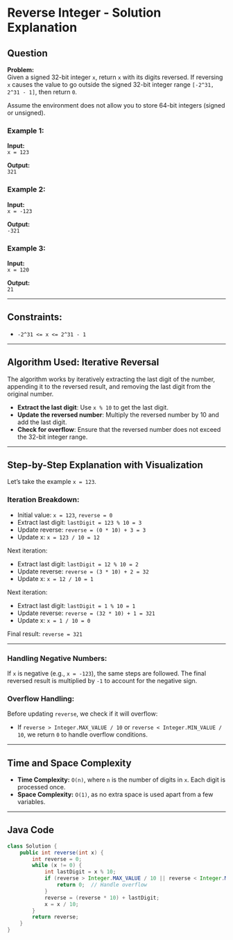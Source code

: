 # Reverse Integer - Solution Explanation

## Question

**Problem:**  
Given a signed 32-bit integer `x`, return `x` with its digits reversed. If reversing `x` causes the value to go outside the signed 32-bit integer range `[-2^31, 2^31 - 1]`, then return `0`.

Assume the environment does not allow you to store 64-bit integers (signed or unsigned).

### Example 1:
**Input:**  
`x = 123`

**Output:**  
`321`

### Example 2:
**Input:**  
`x = -123`

**Output:**  
`-321`

### Example 3:
**Input:**  
`x = 120`

**Output:**  
`21`

---

## Constraints:

- `-2^31 <= x <= 2^31 - 1`

---

## Algorithm Used: Iterative Reversal

The algorithm works by iteratively extracting the last digit of the number, appending it to the reversed result, and removing the last digit from the original number.

- **Extract the last digit**: Use `x % 10` to get the last digit.
- **Update the reversed number**: Multiply the reversed number by 10 and add the last digit.
- **Check for overflow**: Ensure that the reversed number does not exceed the 32-bit integer range.

---

## Step-by-Step Explanation with Visualization

Let’s take the example `x = 123`.

### Iteration Breakdown:

- Initial value: `x = 123`, `reverse = 0`
- Extract last digit: `lastDigit = 123 % 10 = 3`
- Update reverse: `reverse = (0 * 10) + 3 = 3`
- Update x: `x = 123 / 10 = 12`

Next iteration:
- Extract last digit: `lastDigit = 12 % 10 = 2`
- Update reverse: `reverse = (3 * 10) + 2 = 32`
- Update x: `x = 12 / 10 = 1`

Next iteration:
- Extract last digit: `lastDigit = 1 % 10 = 1`
- Update reverse: `reverse = (32 * 10) + 1 = 321`
- Update x: `x = 1 / 10 = 0`

Final result: `reverse = 321`

---

### Handling Negative Numbers:
If `x` is negative (e.g., `x = -123`), the same steps are followed. The final reversed result is multiplied by `-1` to account for the negative sign.

### Overflow Handling:
Before updating `reverse`, we check if it will overflow:
- If `reverse > Integer.MAX_VALUE / 10` or `reverse < Integer.MIN_VALUE / 10`, we return `0` to handle overflow conditions.

---

## Time and Space Complexity

- **Time Complexity:** `O(n)`, where `n` is the number of digits in `x`. Each digit is processed once.
- **Space Complexity:** `O(1)`, as no extra space is used apart from a few variables.

---

## Java Code

```java
class Solution {
    public int reverse(int x) {
        int reverse = 0;
        while (x != 0) {
            int lastDigit = x % 10;
            if (reverse > Integer.MAX_VALUE / 10 || reverse < Integer.MIN_VALUE / 10) {
                return 0;  // Handle overflow
            }
            reverse = (reverse * 10) + lastDigit;
            x = x / 10;
        }
        return reverse;
    }
}
